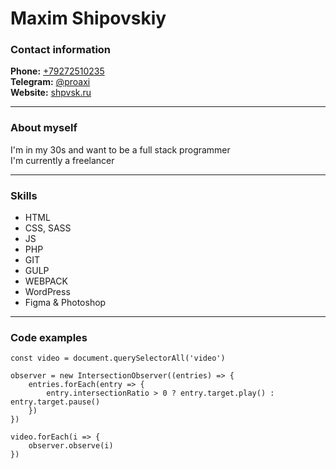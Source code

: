 # Maxim Shipovskiy

### Contact information
__Phone:__ [+79272510235](tel:+79272510235) \
__Telegram:__ [@proaxi](tg://resolve?domain=proaxi/) \
__Website:__ [shpvsk.ru](https://shpvsk.ru/)

---
### About myself
I'm in my 30s and want to be a full stack programmer \
I'm currently a freelancer

---
### Skills
* HTML
* CSS, SASS
* JS
* PHP
* GIT
* GULP
* WEBPACK
* WordPress
* Figma & Photoshop

---
### Code examples
```
const video = document.querySelectorAll('video')

observer = new IntersectionObserver((entries) => {
	entries.forEach(entry => {
		entry.intersectionRatio > 0 ? entry.target.play() : entry.target.pause()
	})
})

video.forEach(i => {
	observer.observe(i)
})
```
